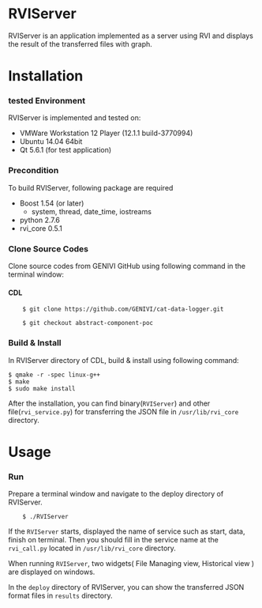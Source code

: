 # RVIServer

RVIServer is an application implemented as a server using RVI and displays the result of the transferred files with graph.

# Installation

### tested Environment
RVIServer is implemented and tested on:
* VMWare Workstation 12 Player (12.1.1 build-3770994)
* Ubuntu 14.04 64bit
* Qt 5.6.1 (for test application)

### Precondition
To build RVIServer, following package are required
* Boost 1.54 (or later)
    * system, thread, date_time, iostreams
* python 2.7.6
* rvi_core 0.5.1

### Clone Source Codes
Clone source codes from GENIVI GitHub using following command in the terminal window:
#### CDL

        $ git clone https://github.com/GENIVI/cat-data-logger.git

        $ git checkout abstract-component-poc

### Build & Install
In RVIServer directory of CDL, build & install using following command:

    $ qmake -r -spec linux-g++
    $ make
    $ sudo make install

After the installation, you can find binary(`RVIServer`) and other file(`rvi_service.py`) for transferring the JSON file in `/usr/lib/rvi_core` directory.

# Usage

### Run
Prepare a terminal window and navigate to the deploy directory of RVIServer.

        $ ./RVIServer

If the `RVIServer` starts, displayed the name of service such as start, data, finish on terminal. Then you should fill in the service name at the `rvi_call.py` located in `/usr/lib/rvi_core` directory.

When running `RVIServer`, two widgets( File Managing view, Historical view ) are displayed on windows.

In the `deploy` directory of RVIServer, you can show the transferred JSON format files in `results` directory.
